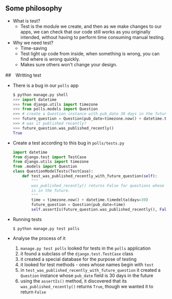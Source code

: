 ## Some philosophy
+ What is test?
  + Test is the module we create, and then as we make changes to our apps, we can check that our code still works as you originally intended, without having to perform time consuming manual testing.
+ Why we need test?
  + Time-saving
  + Test light up code from inside, when something is wrong, you can find where is wrong quickly.
  + Makes sure others won't change your design.

##　Writting test
+ There is a bug in our `polls` app
    ```py
    $ python manage.py shell
    >>> import datetime
    >>> from django.utils import timezone
    >>> from polls.models import Question
    >>> # create a Question instance with pub_date 30 days in the future
    >>> future_question = Question(pub_date=timezone.now() + datetime.timedelta(days=30))
    >>> # was it published recently?
    >>> future_question.was_published_recently()
    True
    ```
+ Create a test according to this bug
    in `polls/tests.py`
    ```py
    import datetime
    from django.test import TestCase
    from django.utils import timezone
    from .models import Question
    class QuestionModelTests(TestCase):
        def test_was_published_recently_with_future_question(self):
            """
            was_published_recently() returns False for questions whose pub_date
            is in the future.
            """
            time = timezone.now() + datetime.timedelta(days=30)
            future_question = Question(pub_date=time)
            self.assertIs(future_question.was_published_recently(), False)
    ```

+ Running tests
    ```shell
    $ python manage.py test polls
    ```

+ Analyse the process of it
    1. `manage.py test polls` looked for tests in the `polls` application
    2. it found a subclass of the `django.test.TestCase` class
    3. it created a special database for the purpose of testing
    4. it looked for test methods - ones whose names begin with `test`
    5. in `test_was_published_recently_with_future_question` it created a `Question` instance whose `pub_date` field is 30 days in the future
    6. using the `assertIs()` method, it discovered that its `was_published_recently()` returns `True`, though we wanted it to return `False`